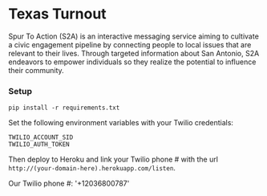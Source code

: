 # Texas Turnout

Spur To Action (S2A) is an interactive messaging service aiming to cultivate a civic engagement pipeline by connecting people to local issues that are relevant to their lives.  Through targeted information about San Antonio, S2A endeavors to empower individuals so they realize the potential to influence their community.

### Setup

`pip install -r requirements.txt`

Set the following environment variables with your Twilio credentials:

    TWILIO_ACCOUNT_SID
    TWILIO_AUTH_TOKEN

Then deploy to Heroku and link your Twilio phone # with the url `http://(your-domain-here).herokuapp.com/listen`.

Our Twilio phone #: '+12036800787'
